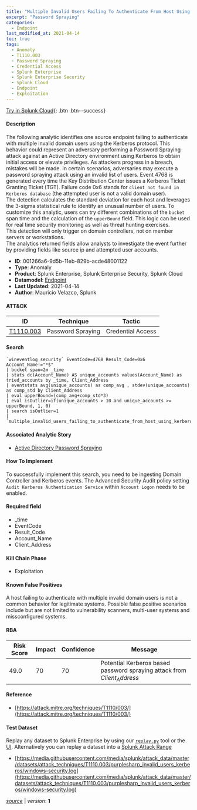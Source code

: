 ```yaml
---
title: "Multiple Invalid Users Failing To Authenticate From Host Using Kerberos"
excerpt: "Password Spraying"
categories:
  - Endpoint
last_modified_at: 2021-04-14
toc: true
tags:
  - Anomaly
  - T1110.003
  - Password Spraying
  - Credential Access
  - Splunk Enterprise
  - Splunk Enterprise Security
  - Splunk Cloud
  - Endpoint
  - Exploitation
---
```




[Try in Splunk Cloud](https://www.splunk.com/en_us/cyber-security.html){: .btn .btn--success}

#### Description

The following analytic identifies one source endpoint failing to authenticate with multiple invalid domain users using the Kerberos protocol. This behavior could represent an adversary performing a Password Spraying attack against an Active Directory environment using Kerberos to obtain initial access or elevate privileges. As attackers progress in a breach, mistakes will be made. In certain scenarios, adversaries may execute a password spraying attack using an invalid list of users. Event 4768 is generated every time the Key Distribution Center issues a Kerberos Ticket Granting Ticket (TGT). Failure code 0x6 stands for `client not found in Kerberos database` (the attempted user is not a valid domain user).\
The detection calculates the standard deviation for each host and leverages the 3-sigma statistical rule to identify an unusual number of users. To customize this analytic, users can try different combinations of the `bucket` span time and the calculation of the `upperBound` field. This logic can be used for real time security monitoring as well as threat hunting exercises.\
This detection will only trigger on domain controllers, not on member servers or workstations.\
The analytics returned fields allow analysts to investigate the event further by providing fields like source ip and attempted user accounts.

- **ID**: 001266a6-9d5b-11eb-829b-acde48001122
- **Type**: Anomaly
- **Product**: Splunk Enterprise, Splunk Enterprise Security, Splunk Cloud
- **Datamodel**: [Endpoint](https://docs.splunk.com/Documentation/CIM/latest/User/Endpoint)
- **Last Updated**: 2021-04-14
- **Author**: Mauricio Velazco, Splunk


#### ATT&CK

| ID          | Technique   | Tactic       |
| ----------- | ----------- |--------------|
| [T1110.003](https://attack.mitre.org/techniques/T1110/003/) | Password Spraying | Credential Access |


#### Search

```
`wineventlog_security` EventCode=4768 Result_Code=0x6 Account_Name!="*$" 
| bucket span=2m _time 
| stats dc(Account_Name) AS unique_accounts values(Account_Name) as tried_accounts by _time, Client_Address 
| eventstats avg(unique_accounts) as comp_avg , stdev(unique_accounts) as comp_std by Client_Address 
| eval upperBound=(comp_avg+comp_std*3) 
| eval isOutlier=if(unique_accounts > 10 and unique_accounts >= upperBound, 1, 0) 
| search isOutlier=1 
| `multiple_invalid_users_failing_to_authenticate_from_host_using_kerberos_filter` 
```

#### Associated Analytic Story
* [Active Directory Password Spraying](/stories/active_directory_password_spraying)


#### How To Implement
To successfully implement this search, you need to be ingesting Domain Controller and Kerberos events. The Advanced Security Audit policy setting `Audit Kerberos Authentication Service` within `Account Logon` needs to be enabled.

#### Required field
* _time
* EventCode
* Result_Code
* Account_Name
* Client_Address


#### Kill Chain Phase
* Exploitation


#### Known False Positives
A host failing to authenticate with multiple invalid domain users is not a common behavior for legitimate systems. Possible false positive scenarios include but are not limited to vulnerability scanners, multi-user systems and missconfigured systems.



#### RBA

| Risk Score  | Impact      | Confidence   | Message      |
| ----------- | ----------- |--------------|--------------|
| 49.0 | 70 | 70 | Potential Kerberos based password spraying attack from $Client_Address$ |



#### Reference

* [https://attack.mitre.org/techniques/T1110/003/](https://attack.mitre.org/techniques/T1110/003/)



#### Test Dataset
Replay any dataset to Splunk Enterprise by using our [`replay.py`](https://github.com/splunk/attack_data#using-replaypy) tool or the [UI](https://github.com/splunk/attack_data#using-ui).
Alternatively you can replay a dataset into a [Splunk Attack Range](https://github.com/splunk/attack_range#replay-dumps-into-attack-range-splunk-server)

* [https://media.githubusercontent.com/media/splunk/attack_data/master/datasets/attack_techniques/T1110.003/purplesharp_invalid_users_kerberos/windows-security.log](https://media.githubusercontent.com/media/splunk/attack_data/master/datasets/attack_techniques/T1110.003/purplesharp_invalid_users_kerberos/windows-security.log)



[*source*](https://github.com/splunk/security_content/tree/develop/detections/endpoint/multiple_invalid_users_failing_to_authenticate_from_host_using_kerberos.yml) \| *version*: **1**